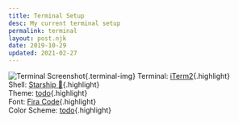 ```yaml
---
title: Terminal Setup
desc: My current terminal setup
permalink: terminal
layout: post.njk
date: 2019-10-29
updated: 2021-02-27
---
```

![Terminal Screenshot](/img/terminal.webp){.terminal-img}
Terminal: [iTerm2](https://iterm2.com/){.highlight}\
Shell: [Starship 🚀](https://starship.rs/){.highlight}\
Theme: [todo](https://starship.rs/){.highlight}\
Font: [Fira Code](https://starship.rs/){.highlight}\
Color Scheme: [todo](https://starship.rs/){.highlight}